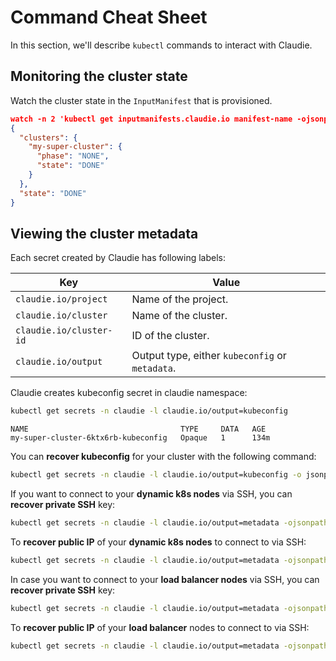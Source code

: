# Command Cheat Sheet
In this section, we'll describe `kubectl` commands to interact with Claudie.


## Monitoring the cluster state
Watch the cluster state in the `InputManifest` that is provisioned.
```json
watch -n 2 'kubectl get inputmanifests.claudie.io manifest-name -ojsonpath='{.status}' | jq .'
{
  "clusters": {
    "my-super-cluster": {
      "phase": "NONE",
      "state": "DONE"
    }
  },
  "state": "DONE"
}   
```

## Viewing the cluster metadata
  Each secret created by Claudie has following labels:

  | Key                     | Value                                           |
  | ----------------------- | ----------------------------------------------- |
  | `claudie.io/project`    | Name of the project.                            |
  | `claudie.io/cluster`    | Name of the cluster.                            |
  | `claudie.io/cluster-id` | ID of the cluster.                              |
  | `claudie.io/output`     | Output type, either `kubeconfig` or `metadata`. |

Claudie creates kubeconfig secret in claudie namespace:

  ```bash
  kubectl get secrets -n claudie -l claudie.io/output=kubeconfig
  ```
  ```
  NAME                                  TYPE     DATA   AGE
  my-super-cluster-6ktx6rb-kubeconfig   Opaque   1      134m
  ```

  You can **recover kubeconfig** for your cluster with the following command:

  ```bash
  kubectl get secrets -n claudie -l claudie.io/output=kubeconfig -o jsonpath='{.items[0].data.kubeconfig}' | base64 -d > my-super-cluster-kubeconfig.yaml
  ```

  If you want to connect to your **dynamic k8s nodes** via SSH, you can **recover private SSH** key:

  ```bash
  kubectl get secrets -n claudie -l claudie.io/output=metadata -ojsonpath='{.items[0].data.metadata}' | base64 -d | jq -r .cluster_private_key > ~/.ssh/my-super-cluster
  ```

  To **recover public IP** of your **dynamic k8s nodes** to connect to via SSH:
  ```bash
  kubectl get secrets -n claudie -l claudie.io/output=metadata -ojsonpath='{.items[0].data.metadata}' | base64 -d | jq -r .dynamic_nodepools.node_ips
  ```

  In case you want to connect to your **load balancer nodes** via SSH, you can **recover private SSH** key:

  ```bash
  kubectl get secrets -n claudie -l claudie.io/output=metadata -ojsonpath='{.items[0].data.metadata}' | base64 -d | jq -r '.load_balancer_node_pools[] | .cluster_private_key' > ~/.ssh/my-super-cluster-lb-key
  ```

  To **recover public IP** of your **load balancer** nodes to connect to via SSH:

  ```bash
  kubectl get secrets -n claudie -l claudie.io/output=metadata -ojsonpath='{.items[0].data.metadata}' | base64 -d | jq -r '.load_balancer_node_pools[] | .node_ips'
  ```
